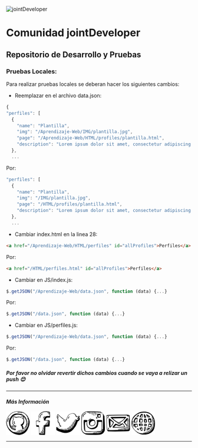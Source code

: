 ![jointDeveloper](https://raw.githubusercontent.com/jointDeveloper/Aprendizaje-Web/gh-pages/IMG/robot-logo.png)

# Comunidad jointDeveloper

## Repositorio de Desarrollo y Pruebas 

### Pruebas Locales:
Para realizar pruebas locales se deberan hacer los siguientes cambios:

* Reemplazar en el archivo data.json:

```javascript
{
"perfiles": [
  {
    "name": "Plantilla",
    "img": "/Aprendizaje-Web/IMG/plantilla.jpg",
    "page": "/Aprendizaje-Web/HTML/profiles/plantilla.html",
    "description": "Lorem ipsum dolor sit amet, consectetur adipiscing elit. Suspendisse vitae tortor diam  in ullamcorper malesuada."
  },
  ...
```

Por:

```javascript
"perfiles": [
  {
    "name": "Plantilla",
    "img": "/IMG/plantilla.jpg",
    "page": "/HTML/profiles/plantilla.html",
    "description": "Lorem ipsum dolor sit amet, consectetur adipiscing elit. Suspendisse vitae tortor diam  in ullamcorper malesuada."
  },
  ...
```
* Cambiar index.html en la linea 28:

```html
<a href="/Aprendizaje-Web/HTML/perfiles" id="allProfiles">Perfiles</a>
```

Por:

```html
<a href="/HTML/perfiles.html" id="allProfiles">Perfiles</a>
```

* Cambiar en JS/index.js:

```javascript
$.getJSON("/Aprendizaje-Web/data.json", function (data) {...}
```

Por:

```javascript
$.getJSON("/data.json", function (data) {...}
```

* Cambiar en JS/perfiles.js:

```javascript
$.getJSON("/Aprendizaje-Web/data.json", function (data) {...}
```

Por:

```javascript
$.getJSON("/data.json", function (data) {...}
```

##### Por favor no olvidar revertir dichos cambios cuando se vaya a relizar un push :blush:

___
#### _Más Información_

<a href="https://github.com/jointDeveloper/"><img src="https://raw.githubusercontent.com/jointDeveloper/media/master/social-icon/github.png" alt="Github-jointDeveloper" /></a>
<a href="https://facebook.com/jointDeveloper/"><img src="https://raw.githubusercontent.com/jointDeveloper/media/master/social-icon/facebook.png" alt="Facebook-jointDeveloper" /></a>
<a href="https://twitter.com/jointdev"><img src="https://raw.githubusercontent.com/jointDeveloper/media/master/social-icon/twitter.png" alt="Twitter-jointDeveloper" /></a>
<a href="https://instagram.com/jointdeveloper/"><img src="https://raw.githubusercontent.com/jointDeveloper/media/master/social-icon/instagram.png" alt="Instagram-jointDeveloper" /></a>
<a href="mailto:developerjoint@gmail.com"><img src="https://raw.githubusercontent.com/jointDeveloper/media/master/social-icon/email.png" alt="E-mail-jointDeveloper" /></a>
<a href="https://jointdeveloper.github.io/Aprendizaje-Web/"><img src="https://raw.githubusercontent.com/jointDeveloper/media/master/social-icon/internet.png" alt="Web-jointDeveloper" /></a>
___
